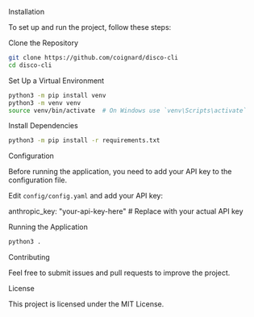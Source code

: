 Installation

To set up and run the project, follow these steps:

Clone the Repository

```bash
git clone https://github.com/coignard/disco-cli
cd disco-cli
```
Set Up a Virtual Environment

```bash
python3 -m pip install venv
python3 -m venv venv
source venv/bin/activate  # On Windows use `venv\Scripts\activate`
```

Install Dependencies

```bash
python3 -m pip install -r requirements.txt
```

Configuration

Before running the application, you need to add your API key to the configuration file.

Edit `config/config.yaml` and add your API key:

anthropic_key: "your-api-key-here"  # Replace with your actual API key

Running the Application

```bash
python3 .
```

Contributing

Feel free to submit issues and pull requests to improve the project.

License

This project is licensed under the MIT License.